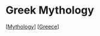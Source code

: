 # Greek Mythology

[[Mythology]] [[Greece]]

[//begin]: # "Autogenerated link references for markdown compatibility"
[Mythology]: mythology "Mythology"
[Greece]: greece "Greece"
[//end]: # "Autogenerated link references"